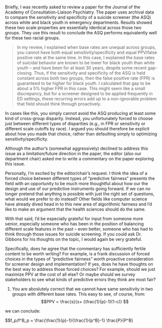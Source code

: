 Briefly, I was recently asked to review a paper for the Journal of the Academy of Consultation-Liaison Psychiatry. The paper uses archival data to compare the sensitivity and specificity of a suicide screener (the ASQ) across white and black youth in emergency departments. Results showed these two scale properties are essentially identical across those two groups. They use this result to conclude the ASQ performs equivalently well for these two racial groups.

> In my review, I explained when base rates are unequal across groups, you cannot have both equal sensitivity/specificity and equal PPV/false positive rate at the same time. In this case, I explained the base rates of suicidal behavior are known to be lower for black youth than white youth – and have been for at least 30 years, despite some recent gap-closing. Thus, if the sensitivity and specificity of the ASQ is held constant across both two groups, then the false positive rate (FPR) is guaranteed to be higher for black youth. I calculated that gap to be about a 5% higher FPR in this case. This might seem like a small discrepancy, but for a screener designed to be applied frequently in ED settings, these recurring errors add up to a non-ignorable problem that field should think through proactively.


In cases like this, you simply cannot avoid the ASQ producing at least some kind of cross-group disparity. Instead, you unfortunately forced to choose just between different types of disparities (e.g., in FPR or sensitivity or different scale cutoffs by race). I argued you should therefore be explicit about how you made that choice, rather than defaulting simply to optimizing sensitivity/specificity.

Although the author’s (somewhat aggressively) declined to address this issue as a limitation/future direction in the paper, the editor (also our department chair) asked me to write a commentary on the paper exploring this issue.

Personally, I’m excited by the editor/chair’s request. I think the idea of a forced choice between different types of “predictive fairness” presents the field with an opportunity to be much more thoughtful about how our the design and use of  our predictive instruments going forward. If we can no longer pretend that anything is possible with just the right set of questions, what would we prefer to do instead? Other fields like computer science have already dived head in to this new area of algorithmic fairness and I’d like to make an argument that the health sciences should do the same.

 With that said, I’d be especially grateful for input from someone more senior, especially someone who has been in the position of balancing different scale features in the past – even better, someone who has had to think through those issues for suicide screening. If you could ask Dr. Gibbons for his thoughts on the topic, I would again be very grateful.

 Specifically, does he agree that the commentary has sufficiently fertile content to be worth writing? For example, is a frank discussion of forced choices in the types of “predictive fairness” worth proactive consideration for screener design and implementation? If yes, does he have thoughts on the best way to address those forced choices? For example, should we just maximize PPV at the cost of all else? Or maybe should we survey stakeholders to see what kinds of predictive errors they think are most fair?
 
 
 1. You are aboslutely correct that we cannot have same sensitivity in two groups with different base rates. This easy to see, of course, from:
 $$PPV = \frac{s}{s+ (\frac{1}{p}-1)(1-c)} $$

we can conclude:

$$f_p/f^B_p = \frac{\frac{1}{p}-1}{\frac{1}{p^B}-1} \frac{P}{P^B}
 
 
 
 
 
 